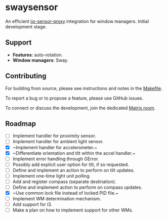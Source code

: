 # swaysensor

An efficient [iio-sensor-proxy](https://gitlab.freedesktop.org/hadess/iio-sensor-proxy/) integration for window managers. Initial development stage.

## Support

- **Features**: auto-rotation.
- **Window managers**: Sway.

## Contributing

For building from source, please see instructions and notes in the [Makefile](./Makefile).

To report a bug or to propose a feature, please use GitHub issues.

To connect or discuss the development, join the dedicated [Matrix room](https://matrix.to/#/#swaysensor:envs.net).

## Roadmap

- [ ] Implement handler for proximity sensor.
- [ ] Implement handler for ambient light sensor.
- [x] ~Implement handler for accelerometer.~
- [x] ~Differentiate orientation and tilt within the accel handler.~
- [ ] Implement error handling through GError.
- [ ] Possibly add explicit user option for tilt, if so requested.
- [ ] Define and implement an action to perform on tilt updates.
- [ ] Implement one-time light unit polling.
- [ ] Add and register compass (separate destination).
- [ ] Define and implement action to perform on compass updates.
- [x] ~Use common lock file instead of locked PID file.~
- [ ] Implement WM determination mechanism.
- [ ] Add support for i3.
- [ ] Make a plan on how to implement support for other WMs.
